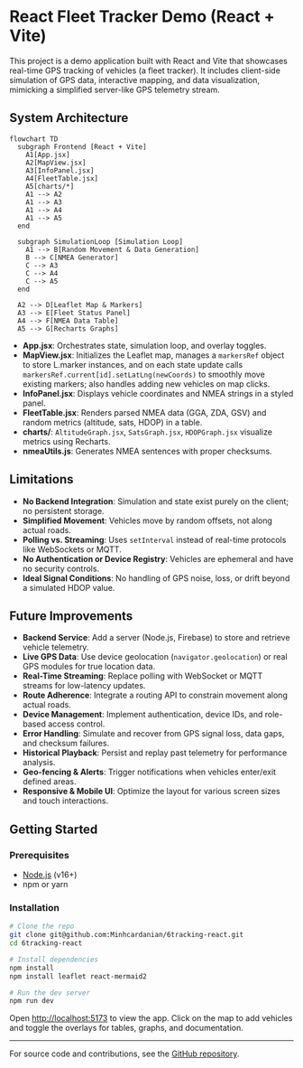 # React Fleet Tracker Demo (React + Vite)

This project is a demo application built with React and Vite that showcases real-time GPS tracking of vehicles (a fleet tracker). It includes client-side simulation of GPS data, interactive mapping, and data visualization, mimicking a simplified server-like GPS telemetry stream.

## System Architecture

```mermaid
flowchart TD
  subgraph Frontend [React + Vite]
    A1[App.jsx]
    A2[MapView.jsx]
    A3[InfoPanel.jsx]
    A4[FleetTable.jsx]
    A5[charts/*]
    A1 --> A2
    A1 --> A3
    A1 --> A4
    A1 --> A5
  end

  subgraph SimulationLoop [Simulation Loop]
    A1 --> B[Random Movement & Data Generation]
    B --> C[NMEA Generator]
    C --> A3
    C --> A4
    C --> A5
  end

  A2 --> D[Leaflet Map & Markers]
  A3 --> E[Fleet Status Panel]
  A4 --> F[NMEA Data Table]
  A5 --> G[Recharts Graphs]
```

- **App.jsx**: Orchestrates state, simulation loop, and overlay toggles.
- **MapView.jsx**: Initializes the Leaflet map, manages a `markersRef` object to store L.marker instances, and on each state update calls `markersRef.current[id].setLatLng(newCoords)` to smoothly move existing markers; also handles adding new vehicles on map clicks.
- **InfoPanel.jsx**: Displays vehicle coordinates and NMEA strings in a styled panel.
- **FleetTable.jsx**: Renders parsed NMEA data (GGA, ZDA, GSV) and random metrics (altitude, sats, HDOP) in a table.
- **charts/**: `AltitudeGraph.jsx`, `SatsGraph.jsx`, `HDOPGraph.jsx` visualize metrics using Recharts.
- **nmeaUtils.js**: Generates NMEA sentences with proper checksums.

## Limitations

- **No Backend Integration**: Simulation and state exist purely on the client; no persistent storage.
- **Simplified Movement**: Vehicles move by random offsets, not along actual roads.
- **Polling vs. Streaming**: Uses `setInterval` instead of real-time protocols like WebSockets or MQTT.
- **No Authentication or Device Registry**: Vehicles are ephemeral and have no security controls.
- **Ideal Signal Conditions**: No handling of GPS noise, loss, or drift beyond a simulated HDOP value.

## Future Improvements

- **Backend Service**: Add a server (Node.js, Firebase) to store and retrieve vehicle telemetry.
- **Live GPS Data**: Use device geolocation (`navigator.geolocation`) or real GPS modules for true location data.
- **Real-Time Streaming**: Replace polling with WebSocket or MQTT streams for low-latency updates.
- **Route Adherence**: Integrate a routing API to constrain movement along actual roads.
- **Device Management**: Implement authentication, device IDs, and role-based access control.
- **Error Handling**: Simulate and recover from GPS signal loss, data gaps, and checksum failures.
- **Historical Playback**: Persist and replay past telemetry for performance analysis.
- **Geo-fencing & Alerts**: Trigger notifications when vehicles enter/exit defined areas.
- **Responsive & Mobile UI**: Optimize the layout for various screen sizes and touch interactions.

## Getting Started

### Prerequisites

- [Node.js](https://nodejs.org/) (v16+)
- npm or yarn

### Installation

```bash
# Clone the repo
git clone git@github.com:Minhcardanian/6tracking-react.git
cd 6tracking-react

# Install dependencies
npm install
npm install leaflet react-mermaid2

# Run the dev server
npm run dev
```

Open <http://localhost:5173> to view the app. Click on the map to add vehicles and toggle the overlays for tables, graphs, and documentation.

---

For source code and contributions, see the [GitHub repository](https://github.com/YourUser/YourRepo).

